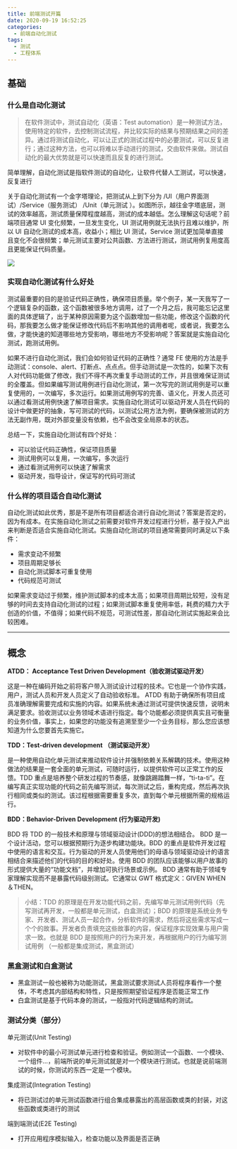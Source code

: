 ```yaml
---
title: 前端测试开篇
date: 2020-09-19 16:52:25
categories:
  - 前端自动化测试
tags:
  - 测试
  - 工程体系
---
```


## 基础

### 什么是自动化测试

> 在软件测试中，测试自动化（英语：Test automation）是一种测试方法，使用特定的软件，去控制测试流程，并比较实际的结果与预期结果之间的差异。通过将测试自动化，可以让正式的测试过程中的必要测试，可以反复进行；通过这种方法，也可以将难以手动进行的测试，交由软件来做。测试自动化的最大优势就是可以快速而且反复的进行测试。

简单理解，自动化测试是指软件测试的自动化，让软件代替人工测试，可以快速，反复进行

关于自动化测试有一个金字塔理论，把测试从上到下分为 /UI（用户界面测试）/Service（服务测试） /Unit（单元测试 ）。如图所示，越往金字塔底层，测试的效率越高，测试质量保障程度越高，测试的成本越低。怎么理解这句话呢？前端项目通常 UI 变化频繁，一旦发生变化，UI 测试用例就无法执行且难以维护，所以 UI 自动化测试的成本高，收益小；相比 UI 测试，Service 测试更加简单直接且变化不会很频繁；单元测试主要对公共函数、方法进行测试，测试用例复用度高且更能保证代码质量。

![](https://liangx-gallery.oss-cn-beijing.aliyuncs.com/v2-99fbbe6203ee75133178cdd5b131b4ac_720w.jpg)

### 实现自动化测试有什么好处

测试最重要的目的是验证代码正确性，确保项目质量。举个例子，某一天我写了一个逻辑复杂的函数，这个函数被很多地方调用，过了一个月之后，我可能忘记这里面的具体逻辑了，出于某种原因需要为这个函数增加一些功能，修改这个函数的代码，那我要怎么做才能保证修改代码后不影响其他的调用者呢，或者说，我要怎么做，才能快速的知道哪些地方受影响，哪些地方不受影响呢？答案就是实施自动化测试，跑测试用例。

如果不进行自动化测试，我们会如何验证代码的正确性？通常 FE 使用的方法是手动测试：console、alert、打断点、点点点。但手动测试是一次性的，如果下次有人对代码功能做了修改，我们不得不再次重复手动测试的工作，并且很难保证测试的全覆盖。但如果编写测试用例进行自动化测试，第一次写完的测试用例是可以重复使用的，一次编写，多次运行。如果测试用例写的完善、语义化，开发人员还可以通过看测试用例快速了解项目需求。实施自动化测试可以驱动开发人员在代码的设计中做更好的抽象，写可测试的代码，以测试公用方法为例，要确保被测试的方法无副作用，既对外部变量没有依赖，也不会改变全局原本的状态。

总结一下，实施自动化测试有四个好处：

- 可以验证代码正确性，保证项目质量
- 测试用例可以复用，一次编写，多次运行
- 通过看测试用例可以快速了解需求
- 驱动开发，指导设计，保证写的代码可测试

### 什么样的项目适合自动化测试

自动化测试如此优秀，那是不是所有项目都适合进行自动化测试？答案是否定的，因为有成本。在实施自动化测试之前需要对软件开发过程进行分析，基于投入产出来判断是否适合实施自动化测试。实施自动化测试的项目通常需要同时满足以下条件：

- 需求变动不频繁
- 项目周期足够长
- 自动化测试脚本可重复使用
- 代码规范可测试

如果需求变动过于频繁，维护测试脚本的成本太高；如果项目周期比较短，没有足够的时间去支持自动化测试的过程；如果测试脚本重复使用率低，耗费的精力大于创造的价值，不值得；如果代码不规范，可测试性差，那自动化测试实施起来会比较困难。

---

## 概念

**ATDD： Acceptance Test Driven Development（验收测试驱动开发）**

这是一种在编码开始之前将客户带入测试设计过程的技术。它也是一个协作实践，用户，测试人员和开发人员定义了自动验收标准。 ATDD 有助于确保所有项目成员准确理解需要完成和实施的内容。如果系统未通过测试可提供快速反馈，说明未满足要求。验收测试以业务领域术语进行指定。每个功能都必须提供真实且可衡量的业务价值，事实上，如果您的功能没有追溯至至少一个业务目标，那么您应该想知道为什么您要首先实施它。

**TDD：Test-driven development （测试驱动开发）**

是一种使用自动化单元测试来推动软件设计并强制依赖关系解耦的技术。使用这种做法的结果是一套全面的单元测试，可随时运行，以提供软件可以正常工作的反馈。TDD 重点是培养整个研发过程的节奏感，就像跳踢踏舞一样，“ti-ta-ti”。在编写真正实现功能的代码之前先编写测试，每次测试之后，重构完成，然后再次执行相同或类似的测试。该过程根据需要重复多次，直到每个单元根据所需的规格运行。

**BDD：Behavior-Driven Development (行为驱动开发)**

BDD 将 TDD 的一般技术和原理与领域驱动设计(DDD)的想法相结合。 BDD 是一个设计活动，您可以根据预期行为逐步构建功能块。BDD 的重点是软件开发过程中使用的语言和交互。行为驱动的开发人员使用他们的母语与领域驱动设计的语言相结合来描述他们的代码的目的和好处。使用 BDD 的团队应该能够以用户故事的形式提供大量的“功能文档”，并增加可执行场景或示例。 BDD 通常有助于领域专家理解实现而不是暴露代码级别测试。它通常以 GWT 格式定义：GIVEN WHEN＆THEN。

> 小结：TDD 的原理是在开发功能代码之前，先编写单元测试用例代码（先写测试再开发，一般都是单元测试，白盒测试）；BDD 的原理是系统业务专家、开发者、测试人员一起合作，分析软件的需求，然后将这些需求写成一个个的故事。开发者负责填充这些故事的内容，保证程序实现效果与用户需求一致。也就是 BDD 是按照用户的行为来开发，再根据用户的行为编写测试用例 （一般都是集成测试，黑盒测试）

### 黑盒测试和白盒测试

- 黑盒测试一般也被称为功能测试，黑盒测试要求测试人员将程序看作一个整体，不考虑其内部结构和特性，只是按照期望验证程序是否能正常工作
- 白盒测试是基于代码本身的测试，一般指对代码逻辑结构的测试。

### 测试分类（部分）

单元测试(Unit Testing)

- 对软件中的最小可测试单元进行检查和验证。例如测试一个函数、一个模块、一个组件...，前端所说的单元测试就是对一个模块进行测试。也就是说前端测试的时候，你测试的东西一定是一个模块。

集成测试(Integration Testing)

- 将已测试过的单元测试函数进行组合集成暴露出的高层函数或类的封装，对这些函数或类进行的测试

端到端测试(E2E Testing)

- 打开应用程序模拟输入，检查功能以及界面是否正确
